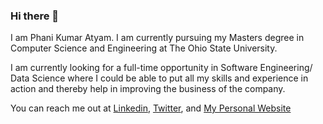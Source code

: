 ### Hi there 👋

I am Phani Kumar Atyam. I am currently pursuing my Masters degree in Computer Science and Engineering at The Ohio State University.

I am currently looking for a full-time opportunity in Software Engineering/ Data Science where I could be able to put all my skills and experience in action and thereby help in improving the business of the company. 

You can reach me out at [Linkedin](https://www.linkedin.com/in/phani-kumar-atyam-56270a99/), [Twitter](https://twitter.com/thephaniguy/), and [My Personal Website](http://www.phanikumaratyam.me)

<!-- 

<link rel="stylesheet" href="https://cdnjs.cloudflare.com/ajax/libs/font-awesome/4.7.0/css/font-awesome.min.css">


<h1>Contact details!</h1>

<h6>You can contact me anywhere!</h6>
<div class="media">
    <a href="mailto:atyam.1@osu.edu?cc=phanikumar.atyam@gmail.com,&subject=Regarding Full-time Opportunities At" target="_blank"><i class="fa fa-envelope"></i></a>
    <a href="https://www.linkedin.com/in/phani-kumar-atyam-56270a99/" target="_blank"><i class="fa fa-linkedin"></i></a>
    <a href="https://live-cura-d8.pantheonsite.io/people/atyam.1" target="_blank"><i class="fa icon-osuP"></i></a> 
    <a href="https://github.com/phanikumaratyam" target="_blank"><i class="fa fa-github"></i></a>  
    <a href="https://www.facebook.com/phanikumar.atyam" target="_blank"><i class="fa fa-facebook"></i></a> 
    <a href="https://twitter.com/thephaniguy" target="_blank"><i class="fa fa-twitter"></i></a>  
</div>

-->


<!--
**phanikumaratyam/phanikumaratyam** is a ✨ _special_ ✨ repository because its `README.md` (this file) appears on your GitHub profile.

Here are some ideas to get you started:

- 🔭 I’m currently working on ...
- 🌱 I’m currently learning ...
- 👯 I’m looking to collaborate on ...
- 🤔 I’m looking for help with ...
- 💬 Ask me about ...
- 📫 How to reach me: ...
- 😄 Pronouns: ...
- ⚡ Fun fact: ...
-->
